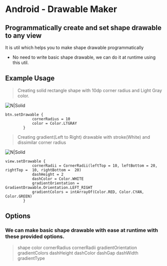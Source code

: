 # Android - Drawable Maker
## Programmatically create and set shape drawable to any view

It is util which helps you to make shape drawable programmatically

- No need to write basic shape drawable, we can do it at runtime using this util.

## Example Usage

> Creating solid rectangle shape with 10dp corner radius and Light Gray color.

![N|Solid](https://i.ibb.co/5YGPRhw/Whats-App-Image-2021-02-21-at-2-44-31-PM.jpg)
```
btn.setDrawable {
            cornerRadius = 10
            color = Color.LTGRAY
        }
```


>Creating gradient(Left to Right) drawable with stroke(White) and dissimilar corner radius

![N|Solid](https://i.ibb.co/rGh6tdF/Whats-App-Image-2021-02-21-at-2-33-16-PM.jpg)
```
view.setDrawable {
            cornerRadii = CornerRadii(leftTop = 10, leftBottom = 20, rightTop =  10, rightBottom =  20)
            dashHeight = 2
            dashColor = Color.WHITE
            gradientOrientation = GradientDrawable.Orientation.LEFT_RIGHT
            gradientColors = intArrayOf(Color.RED, Color.CYAN, Color.GREEN)
        }
```

## Options
### We can make basic shape drawable with ease at runtime with these provided options.

> shape
color
cornerRadius
cornerRadii
gradientOrientation
gradientColors
dashHeight
dashColor
dashGap
dashWidth
gradientType
